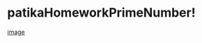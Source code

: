 # patikaHomeworkPrimeNumber!
[image](https://user-images.githubusercontent.com/69572868/199260855-7f31e416-46c9-4c72-8133-773e3d309857.png)
